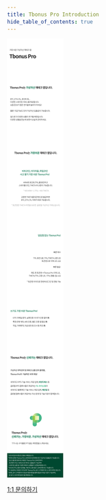 ```yaml
---
title: Tbonus Pro Introduction
hide_table_of_contents: true
---
```



![alt 属性文本](../../../static/img/beginner/cs/cs_tp.jpg)



[1:1 문의하기](http://pf.kakao.com/_xgkzBb)
